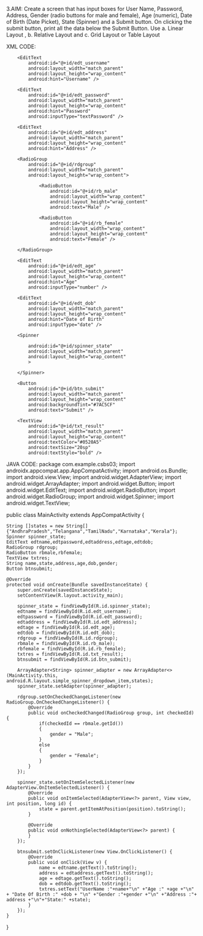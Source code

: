 3.AIM: Create a screen that has input boxes for User Name, Password, Address, Gender (radio buttons for male and female), Age (numeric), Date of Birth (Date Picket), State (Spinner) and a Submit button. On clicking the submit button, print all the data below the Submit Button. Use a. Linear Layout , b. Relative Layout and c. Grid Layout or Table Layout

XML CODE:


<?xml version="1.0" encoding="utf-8"?>
<LinearLayout  xmlns:android="http://schemas.android.com/apk/res/android"
    xmlns:app="http://schemas.android.com/apk/res-auto"
    xmlns:tools="http://schemas.android.com/tools"
    android:layout_width="match_parent"
    android:layout_height="match_parent"
    android:orientation="vertical"
    tools:context=".MainActivity">

        <EditText
            android:id="@+id/edt_username"
            android:layout_width="match_parent"
            android:layout_height="wrap_content"
            android:hint="Username" />

        <EditText
            android:id="@+id/edt_password"
            android:layout_width="match_parent"
            android:layout_height="wrap_content"
            android:hint="Password"
            android:inputType="textPassword" />

        <EditText
            android:id="@+id/edt_address"
            android:layout_width="match_parent"
            android:layout_height="wrap_content"
            android:hint="Address" />

        <RadioGroup
            android:id="@+id/rdgroup"
            android:layout_width="match_parent"
            android:layout_height="wrap_content">

                <RadioButton
                    android:id="@+id/rb_male"
                    android:layout_width="wrap_content"
                    android:layout_height="wrap_content"
                    android:text="Male" />

                <RadioButton
                    android:id="@+id/rb_female"
                    android:layout_width="wrap_content"
                    android:layout_height="wrap_content"
                    android:text="Female" />

        </RadioGroup>

        <EditText
            android:id="@+id/edt_age"
            android:layout_width="match_parent"
            android:layout_height="wrap_content"
            android:hint="Age"
            android:inputType="number" />

        <EditText
            android:id="@+id/edt_dob"
            android:layout_width="match_parent"
            android:layout_height="wrap_content"
            android:hint="Date of Birth"
            android:inputType="date" />

        <Spinner

            android:id="@+id/spinner_state"
            android:layout_width="match_parent"
            android:layout_height="wrap_content"
            >

        </Spinner>

        <Button
            android:id="@+id/btn_submit"
            android:layout_width="match_parent"
            android:layout_height="wrap_content"
            android:backgroundTint="#7AC5CF"
            android:text="Submit" />

        <TextView
            android:id="@+id/txt_result"
            android:layout_width="match_parent"
            android:layout_height="wrap_content"
            android:textColor="#0520A5"
            android:textSize="20sp"
            android:textStyle="bold" />
</LinearLayout>


JAVA CODE:
package com.example.csbs03;
import androidx.appcompat.app.AppCompatActivity;
import android.os.Bundle;
import android.view.View;
import android.widget.AdapterView;
import android.widget.ArrayAdapter;
import android.widget.Button;
import android.widget.EditText;
import android.widget.RadioButton;
import android.widget.RadioGroup;
import android.widget.Spinner;
import android.widget.TextView;

public class MainActivity extends AppCompatActivity {

    String []states = new String[]{"AndhraPradesh","Telangana","TamilNadu","Karnataka","Kerala"};
    Spinner spinner_state;
    EditText edtname,edtpassword,edtaddress,edtage,edtdob;
    RadioGroup rdgroup;
    RadioButton rbmale,rbfemale;
    TextView txtres;
    String name,state,address,age,dob,gender;
    Button btnsubmit;

    @Override
    protected void onCreate(Bundle savedInstanceState) {
        super.onCreate(savedInstanceState);
        setContentView(R.layout.activity_main);

        spinner_state = findViewById(R.id.spinner_state);
        edtname = findViewById(R.id.edt_username);
        edtpassword = findViewById(R.id.edt_password);
        edtaddress = findViewById(R.id.edt_address);
        edtage = findViewById(R.id.edt_age);
        edtdob = findViewById(R.id.edt_dob);
        rdgroup = findViewById(R.id.rdgroup);
        rbmale = findViewById(R.id.rb_male);
        rbfemale = findViewById(R.id.rb_female);
        txtres = findViewById(R.id.txt_result);
        btnsubmit = findViewById(R.id.btn_submit);

        ArrayAdapter<String> spinner_adapter = new ArrayAdapter<>(MainActivity.this, android.R.layout.simple_spinner_dropdown_item,states);
        spinner_state.setAdapter(spinner_adapter);

        rdgroup.setOnCheckedChangeListener(new RadioGroup.OnCheckedChangeListener() {
            @Override
            public void onCheckedChanged(RadioGroup group, int checkedId) {
                if(checkedId == rbmale.getId())
                {
                    gender = "Male";
                }
                else
                {
                    gender = "Female";
                }
            }
        });

        spinner_state.setOnItemSelectedListener(new AdapterView.OnItemSelectedListener() {
            @Override
            public void onItemSelected(AdapterView<?> parent, View view, int position, long id) {
                state = parent.getItemAtPosition(position).toString();
            }

            @Override
            public void onNothingSelected(AdapterView<?> parent) {
            }
        });

        btnsubmit.setOnClickListener(new View.OnClickListener() {
            @Override
            public void onClick(View v) {
                name = edtname.getText().toString();
                address = edtaddress.getText().toString();
                age = edtage.getText().toString();
                dob = edtdob.getText().toString();
                txtres.setText("UserName :"+name+"\n" +"Age :" +age +"\n" + "Date Of Birth :" +dob + "\n" +"Gender :"+gender +"\n" +"Address :"+ address +"\n"+"State:" +state);
            }
        });
    }
}
